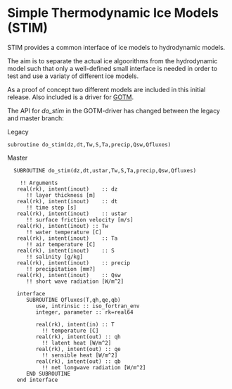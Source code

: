 # Simple Thermodynamic Ice Models (STIM)

STIM provides a common interface of ice models to hydrodynamic models.

The aim is to separate the actual ice algoorithms from the hydrodynamic model such that only a well-defined small interface is needed in order to test and use a variaty of different ice models.

As a proof of concept two different models are included in this initial release. Also included is a driver for [GOTM](https://www.gotm.net).

The API for _do\_stim_ in the GOTM-driver has changed between the legacy and master branch:

Legacy
```
subroutine do_stim(dz,dt,Tw,S,Ta,precip,Qsw,Qfluxes)
```

Master
```
  SUBROUTINE do_stim(dz,dt,ustar,Tw,S,Ta,precip,Qsw,Qfluxes)
 
    !! Arguments
   real(rk), intent(inout)    :: dz
      !! layer thickness [m]
   real(rk), intent(inout)    :: dt
      !! time step [s]
   real(rk), intent(inout)    :: ustar
      !! surface friction velocity [m/s]
   real(rk), intent(inout) :: Tw
      !! water temperature [C]
   real(rk), intent(inout)    :: Ta
      !! air temperature [C]
   real(rk), intent(inout)    :: S
      !! salinity [g/kg]
   real(rk), intent(inout)    :: precip
      !! precipitation [mm?]
   real(rk), intent(inout)    :: Qsw
      !! short wave radiation [W/m^2]
      
   interface
      SUBROUTINE Qfluxes(T,qh,qe,qb)
         use, intrinsic :: iso_fortran_env
         integer, parameter :: rk=real64

         real(rk), intent(in) :: T
           !! temperature [C]
         real(rk), intent(out) :: qh
           !! latent heat [W/m^2]
         real(rk), intent(out) :: qe
           !! sensible heat [W/m^2]
         real(rk), intent(out) :: qb
           !! net longwave radiation [W/m^2]
      END SUBROUTINE
   end interface
```
